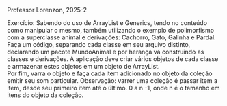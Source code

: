 Professor Lorenzon, 2025-2
 
Exercício: 
Sabendo do uso de ArrayList e Generics, tendo no conteúdo como manipular o mesmo, 
também utilizando o exemplo de polimorfismo com a superclasse animal e derivações: 
Cachorro,  Gato,  Galinha  e  Pardal.  Faça  um  código,  separando  cada  classe  em  seu 
arquivo distinto, declarando um pacote MundoAnimal e por herança vá construindo as 
classes e derivações. 
A aplicação deve criar vários objetos de cada classe e armazenar estes objetos em um 
objeto de ArrayList.  
Por fim, varra o objeto e faça cada item adicionado no objeto da coleção emitir seu som 
particular. 
Observação: varrer uma coleção é passar item a item, desde seu primeiro item até o 
último. 0 a n -1, onde n é o tamanho em itens do objeto da coleção.